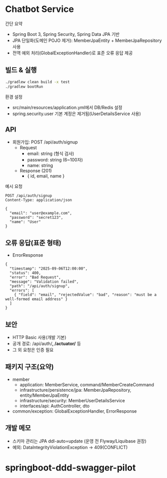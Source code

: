 # Chatbot Service

간단 요약
- Spring Boot 3, Spring Security, Spring Data JPA 기반
- JPA 단일화(도메인 POJO 제거): MemberJpaEntity + MemberJpaRepository 사용
- 전역 예외 처리(GlobalExceptionHandler)로 표준 오류 응답 제공

## 빌드 & 실행
```bash
./gradlew clean build -x test
./gradlew bootRun
```

환경 설정
- src/main/resources/application.yml에서 DB/Redis 설정
- spring.security.user 기본 계정은 제거됨(UserDetailsService 사용)

## API
- 회원가입: POST /api/auth/signup
  - Request
    - email: string (형식 검사)
    - password: string (6~100자)
    - name: string
  - Response (201)
    - { id, email, name }

예시 요청
```http
POST /api/auth/signup
Content-Type: application/json

{
  "email": "user@example.com",
  "password": "secret123",
  "name": "User"
}
```

## 오류 응답(표준 형태)
- ErrorResponse
```
{
  "timestamp": "2025-09-06T12:00:00",
  "status": 400,
  "error": "Bad Request",
  "message": "Validation failed",
  "path": "/api/auth/signup",
  "errors": [
    { "field": "email", "rejectedValue": "bad", "reason": "must be a well-formed email address" }
  ]
}
```

## 보안
- HTTP Basic 사용(개발 기본)
- 공개 경로: /api/auth/**, /actuator/** 등
- 그 외 요청은 인증 필요

## 패키지 구조(요약)
- member
  - application: MemberService, command/MemberCreateCommand
  - infrastructure/persistence/jpa: MemberJpaRepository, entity/MemberJpaEntity
  - infrastructure/security: MemberUserDetailsService
  - interfaces/api: AuthController, dto
- common/exception: GlobalExceptionHandler, ErrorResponse

## 개발 메모
- 스키마 관리는 JPA ddl-auto=update (운영 전 Flyway/Liquibase 권장)
- 예외: DataIntegrityViolationException → 409(CONFLICT)

# springboot-ddd-swagger-pilot
